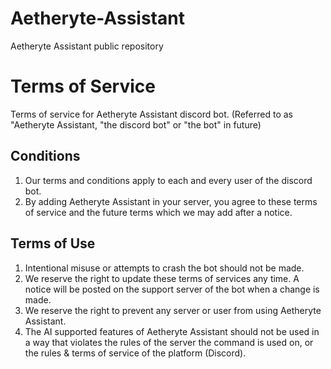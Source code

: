 # Aetheryte-Assistant
Aetheryte Assistant public repository


# Terms of Service

Terms of service for Aetheryte Assistant discord bot. (Referred to as "Aetheryte Assistant, "the discord bot" or "the bot" in future)

## Conditions

1. Our terms and conditions apply to each and every user of the discord bot.
2. By adding Aetheryte Assistant in your server, you agree to these terms of service and the future terms which we may add after a notice.

## Terms of Use

1. Intentional misuse or attempts to crash the bot should not be made.
2. We reserve the right to update these terms of services any time. A notice will be posted on the support server of the bot when a change is made.
3. We reserve the right to prevent any server or user from using Aetheryte Assistant.
4. The AI supported features of Aetheryte Assistant should not be used in a way that violates the rules of the server the command is used on, or the rules & terms of service of the platform (Discord).
